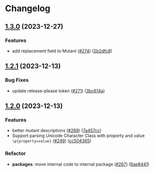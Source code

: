 # Changelog

## [1.3.0](https://github.com/stryker-mutator/weapon-regex/compare/v1.2.1...v1.3.0) (2023-12-27)


### Features

* add replacement field to Mutant ([#274](https://github.com/stryker-mutator/weapon-regex/issues/274)) ([2b2dfc8](https://github.com/stryker-mutator/weapon-regex/commit/2b2dfc8182f9d261f8a3b1c55a8b6bdbbfce2c72))

## [1.2.1](https://github.com/stryker-mutator/weapon-regex/compare/v1.2.0...v1.2.1) (2023-12-13)


### Bug Fixes

* update release-please token ([#271](https://github.com/stryker-mutator/weapon-regex/issues/271)) ([3bc614a](https://github.com/stryker-mutator/weapon-regex/commit/3bc614a5efe76ea913de774419be65c6fc4a5ebb))

## [1.2.0](https://github.com/stryker-mutator/weapon-regex/compare/v1.1.1...v1.2.0) (2023-12-13)


### Features

* better mutant descriptions ([#268](https://github.com/stryker-mutator/weapon-regex/issues/268)) ([7a457cc](https://github.com/stryker-mutator/weapon-regex/commit/7a457ccadbb1f8db5c162f68a62c1f2561d41784))
* Support parsing Unicode Character Class with property and value `\p{property=value}` ([#249](https://github.com/stryker-mutator/weapon-regex/pull/249)) ([cc504365](https://github.com/stryker-mutator/weapon-regex/pull/249/commits/cc504365b46da3380564e6bd3aac5d53ed6b8130))

### Refactor

* **packages**: move internal code to internal package ([#267](https://github.com/stryker-mutator/weapon-regex/pull/267)) ([6ae8441](https://github.com/stryker-mutator/weapon-regex/commit/6ae8441d4e5e2815a1ef20e36542e19d0cb2d599))
